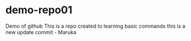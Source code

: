 # demo-repo01
Demo of github
This is a repo created to learning basic commands
this is a new update commit - Maruka